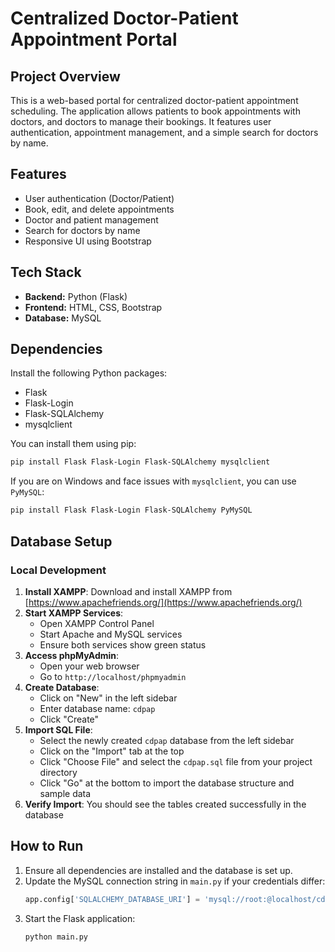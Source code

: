 # Centralized Doctor-Patient Appointment Portal

## Project Overview
This is a web-based portal for centralized doctor-patient appointment scheduling. The application allows patients to book appointments with doctors, and doctors to manage their bookings. It features user authentication, appointment management, and a simple search for doctors by name.

## Features
- User authentication (Doctor/Patient)
- Book, edit, and delete appointments
- Doctor and patient management
- Search for doctors by name
- Responsive UI using Bootstrap

## Tech Stack
- **Backend:** Python (Flask)
- **Frontend:** HTML, CSS, Bootstrap
- **Database:** MySQL

## Dependencies
Install the following Python packages:
- Flask
- Flask-Login
- Flask-SQLAlchemy
- mysqlclient

You can install them using pip:
```bash
pip install Flask Flask-Login Flask-SQLAlchemy mysqlclient
```
If you are on Windows and face issues with `mysqlclient`, you can use `PyMySQL`:
```bash
pip install Flask Flask-Login Flask-SQLAlchemy PyMySQL
```

## Database Setup

### Local Development
1. **Install XAMPP**: Download and install XAMPP from [https://www.apachefriends.org/](https://www.apachefriends.org/)
2. **Start XAMPP Services**:
   - Open XAMPP Control Panel
   - Start Apache and MySQL services
   - Ensure both services show green status
3. **Access phpMyAdmin**:
   - Open your web browser
   - Go to `http://localhost/phpmyadmin`
4. **Create Database**:
   - Click on "New" in the left sidebar
   - Enter database name: `cdpap`
   - Click "Create"
5. **Import SQL File**:
   - Select the newly created `cdpap` database from the left sidebar
   - Click on the "Import" tab at the top
   - Click "Choose File" and select the `cdpap.sql` file from your project directory
   - Click "Go" at the bottom to import the database structure and sample data
6. **Verify Import**: You should see the tables created successfully in the database

## How to Run
1. Ensure all dependencies are installed and the database is set up.
2. Update the MySQL connection string in `main.py` if your credentials differ:
   ```python
   app.config['SQLALCHEMY_DATABASE_URI'] = 'mysql://root:@localhost/cdpap'
   ```
3. Start the Flask application:
   ```bash
   python main.py
   ```
